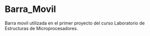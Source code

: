 # Barra_Movil
Barra movil utilizada en el primer proyecto del curso Laboratorio de Estructuras de Microprocesadores.
